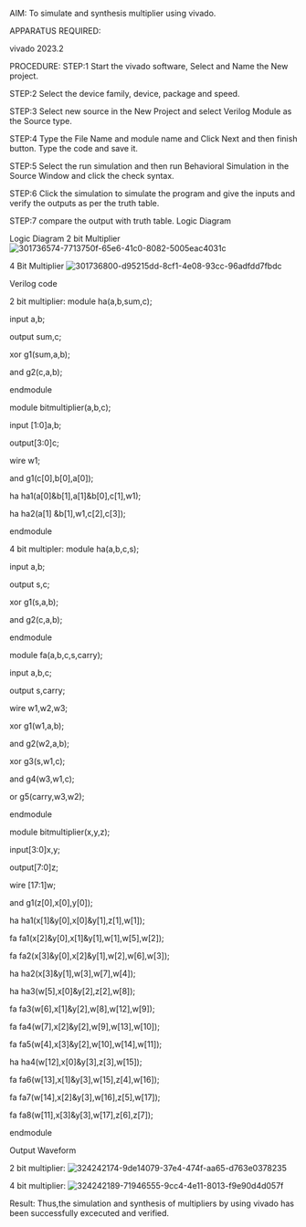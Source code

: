 AIM: To simulate and synthesis multiplier using vivado.

APPARATUS REQUIRED:

vivado 2023.2

PROCEDURE: STEP:1 Start the vivado software, Select and Name the New project.

STEP:2 Select the device family, device, package and speed.

STEP:3 Select new source in the New Project and select Verilog Module as the Source type.

STEP:4 Type the File Name and module name and Click Next and then finish button. Type the code and save it.

STEP:5 Select the run simulation and then run Behavioral Simulation in the Source Window and click the check syntax.

STEP:6 Click the simulation to simulate the program and give the inputs and verify the outputs as per the truth table.

STEP:7 compare the output with truth table. Logic Diagram

Logic Diagram 2 bit Multiplier
![301736574-7713750f-65e6-41c0-8082-5005eac4031c](https://github.com/alwaysajay3011/VLSI-LAB-EXP-3/assets/161150132/ffb34868-760b-4e88-b58a-e3239a61a467)


4 Bit Multiplier
![301736800-d95215dd-8cf1-4e08-93cc-96adfdd7fbdc](https://github.com/alwaysajay3011/VLSI-LAB-EXP-3/assets/161150132/564f76d3-a4de-410c-bcc4-8cde1b342de4)


Verilog code

2 bit multiplier:
module ha(a,b,sum,c);

input a,b;

output sum,c;

xor g1(sum,a,b);

and g2(c,a,b);

endmodule

module bitmultiplier(a,b,c);

input [1:0]a,b;

output[3:0]c;

wire w1;

and g1(c[0],b[0],a[0]);

ha ha1(a[0]&b[1],a[1]&b[0],c[1],w1);

ha ha2(a[1] &b[1],w1,c[2],c[3]);

endmodule

4 bit multipler:
module ha(a,b,c,s);

input a,b;

output s,c;

xor g1(s,a,b);

and g2(c,a,b);

endmodule

module fa(a,b,c,s,carry);

input a,b,c;

output s,carry;

wire w1,w2,w3;

xor g1(w1,a,b);

and g2(w2,a,b);

xor g3(s,w1,c);

and g4(w3,w1,c);

or g5(carry,w3,w2);

endmodule

module bitmultiplier(x,y,z);

input[3:0]x,y;

output[7:0]z;

wire [17:1]w;

and g1(z[0],x[0],y[0]);

ha ha1(x[1]&y[0],x[0]&y[1],z[1],w[1]);

fa fa1(x[2]&y[0],x[1]&y[1],w[1],w[5],w[2]);

fa fa2(x[3]&y[0],x[2]&y[1],w[2],w[6],w[3]);

ha ha2(x[3]&y[1],w[3],w[7],w[4]);

ha ha3(w[5],x[0]&y[2],z[2],w[8]);

fa fa3(w[6],x[1]&y[2],w[8],w[12],w[9]);

fa fa4(w[7],x[2]&y[2],w[9],w[13],w[10]);

fa fa5(w[4],x[3]&y[2],w[10],w[14],w[11]);

ha ha4(w[12],x[0]&y[3],z[3],w[15]);

fa fa6(w[13],x[1]&y[3],w[15],z[4],w[16]);

fa fa7(w[14],x[2]&y[3],w[16],z[5],w[17]);

fa fa8(w[11],x[3]&y[3],w[17],z[6],z[7]);

endmodule

Output Waveform

2 bit multiplier:
![324242174-9de14079-37e4-474f-aa65-d763e0378235](https://github.com/alwaysajay3011/VLSI-LAB-EXP-3/assets/161150132/1a0d8fa1-de84-4dbe-9c59-5f250f56d668)


4 bit multiplier:
![324242189-71946555-9cc4-4e11-8013-f9e90d4d057f](https://github.com/alwaysajay3011/VLSI-LAB-EXP-3/assets/161150132/71da7201-26cc-4b11-a72e-b01679936fdb)

Result:
Thus,the simulation and synthesis of multipliers by using vivado has been successfully excecuted and verified.
